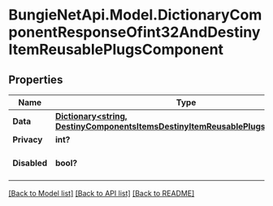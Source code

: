 # BungieNetApi.Model.DictionaryComponentResponseOfint32AndDestinyItemReusablePlugsComponent
## Properties

Name | Type | Description | Notes
------------ | ------------- | ------------- | -------------
**Data** | [**Dictionary<string, DestinyComponentsItemsDestinyItemReusablePlugsComponent>**](DestinyComponentsItemsDestinyItemReusablePlugsComponent.md) |  | [optional] 
**Privacy** | **int?** |  | [optional] 
**Disabled** | **bool?** | If true, this component is disabled. | [optional] 

[[Back to Model list]](../README.md#documentation-for-models) [[Back to API list]](../README.md#documentation-for-api-endpoints) [[Back to README]](../README.md)


